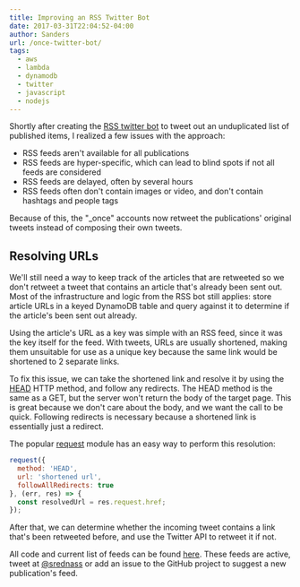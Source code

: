 ```yaml
---
title: Improving an RSS Twitter Bot
date: 2017-03-31T22:04:52-04:00
author: Sanders
url: /once-twitter-bot/
tags:
  - aws
  - lambda
  - dynamodb
  - twitter
  - javascript
  - nodejs
---
```

Shortly after creating the [RSS twitter bot](/rss-twitter-bot/) to tweet out an unduplicated list of published items, I realized a few issues with the approach:

- RSS feeds aren't available for all publications
- RSS feeds are hyper-specific, which can lead to blind spots if not all feeds are considered
- RSS feeds are delayed, often by several hours
- RSS feeds often don't contain images or video, and don't contain hashtags and people tags

Because of this, the "_once" accounts now retweet the publications' original tweets instead of composing their own tweets.

## Resolving URLs

We'll still need a way to keep track of the articles that are retweeted so we don't retweet a tweet that contains an article that's already been sent out. Most of the infrastructure and logic from the RSS bot still applies: store article URLs in a keyed DynamoDB table and query against it to determine if the article's been sent out already.

Using the article's URL as a key was simple with an RSS feed, since it was the key itself for the feed. With tweets, URLs are usually shortened, making them unsuitable for use as a unique key because the same link would be shortened to 2 separate links.

To fix this issue, we can take the shortened link and resolve it by using the [HEAD](https://www.w3.org/Protocols/rfc2616/rfc2616-sec9.html#sec9.4) HTTP method, and follow any redirects. The HEAD method is the same as a GET, but the server won't return the body of the target page. This is great because we don't care about the body, and we want the call to be quick. Following redirects is necessary because a shortened link is essentially just a redirect.

The popular [request](https://github.com/request/request) module has an easy way to perform this resolution:

```js
request({
  method: 'HEAD',
  url: 'shortened url',
  followAllRedirects: true
}, (err, res) => {
  const resolvedUrl = res.request.href;
});
```

After that, we can determine whether the incoming tweet contains a link that's been retweeted before, and use the Twitter API to retweet it if not.

All code and current list of feeds can be found [here](https://github.com/sedenardi/once-tweet). These feeds are active, tweet at [@srednass](https://twitter.com/srednass) or add an issue to the GitHub project to suggest a new publication's feed.

